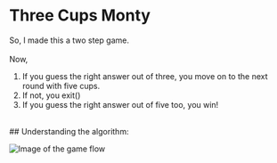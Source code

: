 # Three Cups Monty 
  So, I made this a two step game.<br><br>
  Now,
  
   1. If you guess the right answer out of three, you move on to the next round with five cups.<br>
   2. If not, you exit()
   3. If you guess the right answer out of five too, you win!
   
<br>
## Understanding the algorithm:

![Image of the game flow](https://github.com/Aishanipach/Beginners-Python-Programs/blob/main/Threecupsmonty/three_cups_monty.PNG)

